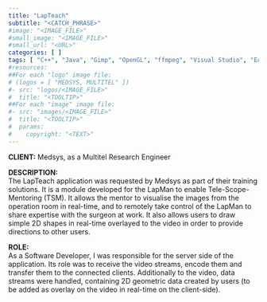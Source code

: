 ```yaml
---
title: "LapTeach"
subtitle: "<CATCH_PHRASE>"
#image: "<IMAGE_FILE>"
#small_image: "<IMAGE_FILE>"
#small_url: "<URL>"
categories: [ ]
tags: [ "C++", "Java", "Gimp", "OpenGL", "ffmpeg", "Visual Studio", "Eclipse" ]
#resources:
##For each "logo" image file:
# (logos = [ "MEDSYS, MULTITEL" ])
#- src: "logos/<IMAGE_FILE>"
#  title: "<TOOLTIP>"
##For each "image" image file:
#- src: "images/<IMAGE_FILE>"
#  title: "<TOOLTIP>"
#  params:
#    copyright: "<TEXT>"
---
```


<b>CLIENT:</b> Medsys, as a Multitel Research Engineer<br>

<b>DESCRIPTION:</b><br>
The LapTeach application was requested by Medsys as part of their training solutions.
It is a module developed for the LapMan to enable Tele-Scope-Mentoring (TSM).
It allows the mentor to visualise the images from the operation room in real-time, and to remotely take control of the LapMan to share expertise with the surgeon at work. It also allows users to draw simple 2D shapes in real-time overlayed to the video in order to provide directions to other users.

<b>ROLE:</b><br>
As a Software Developer, I was responsible for the server side of the application. Its role was to receive the video streams, encode them and transfer them to the connected clients.
Additionally to the video, data streams were handled, containing 2D geometric data created by users (to be added as overlay on the video in real-time on the client-side).
